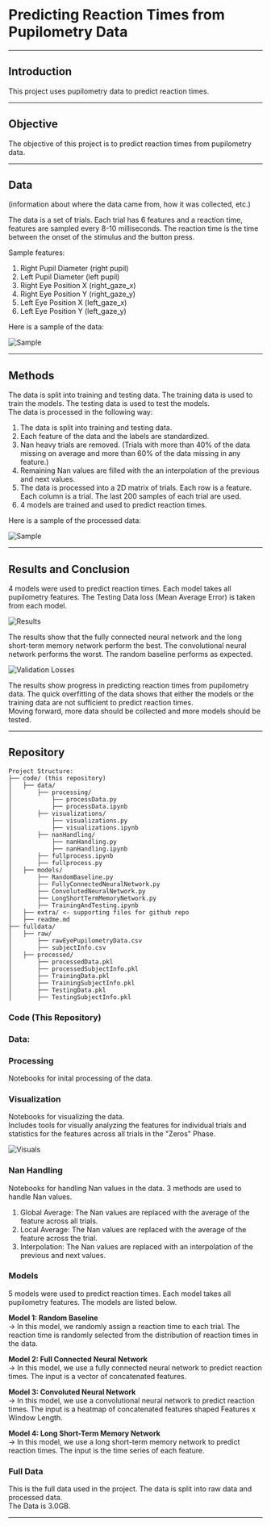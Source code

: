 # Predicting Reaction Times from Pupilometry Data
-----------------
## Introduction  
This project uses pupilometry data to predict reaction times.  

-----------------
## Objective
The objective of this project is to predict reaction times from pupilometry data.  

-----------------
## Data

(information about where the data came from, how it was collected, etc.)

The data is a set of trials. Each trial has 6 features and a reaction time, features are sampled every 8-10 milliseconds. The reaction time is the time between the onset of the stimulus and the button press.

Sample features:  
1. Right Pupil Diameter (right pupil)
2. Left Pupil Diameter (left pupil)
3. Right Eye Position X (right_gaze_x)
4. Right Eye Position Y (right_gaze_y)
5. Left Eye Position X (left_gaze_x)
6. Left Eye Position Y (left_gaze_y) 

Here is a sample of the data:

![Sample](extra/trialFeatureVisual.jpg)  

-----------------
## Methods
The data is split into training and testing data. The training data is used to train the models. The testing data is used to test the models.  
The data is processed in the following way:  
  
1. The data is split into training and testing data.
2. Each feature of the data and the labels are standardized.
3. Nan heavy trials are removed. (Trials with more than 40% of the data missing on average and more than 60% of the data missing in any feature.)
4. Remaining Nan values are filled with the an interpolation of the previous and next values.
4. The data is processed into a 2D matrix of trials. Each row is a feature. Each column is a trial. The last 200 samples of each trial are used.
5. 4 models are trained and used to predict reaction times.  
  
Here is a sample of the processed data:  
  
![Sample](extra/example_X_trial.jpg)

-----------------
## Results and Conclusion  
4 models were used to predict reaction times. Each model takes all pupilometry features. The Testing Data loss (Mean Average Error) is taken from each model.  

![Results](extra/test_losses.jpg)  

The results show that the fully connected neural network and the long short-term memory network perform the best. The convolutional neural network performs the worst. The random baseline performs as expected. 
  
![Validation Losses](extra/validation_losses.jpg)  

The results show progress in predicting reaction times from pupilometry data. The quick overfitting of the data shows that either the models or the training data are not sufficient to predict reaction times.  
Moving forward, more data should be collected and more models should be tested.

-----------------
## Repository
```
Project Structure:
├── code/ (this repository)
│   ├── data/
│       ├── processing/
│           ├── processData.py
│           ├── processData.ipynb
│       ├── visualizations/
│           ├── visualizations.py
│           ├── visualizations.ipynb
│       ├── nanHandling/
│           ├── nanHandling.py
│           ├── nanHandling.ipynb
│       ├── fullprocess.ipynb
│       ├── fullprocess.py
│   ├── models/
│       ├── RandomBaseline.py
│       ├── FullyConnectedNeuralNetwork.py
│       ├── ConvolutedNeuralNetwork.py
│       ├── LongShortTermMemoryNetwork.py
│       ├── TrainingAndTesting.ipynb
│   ├── extra/ <- supporting files for github repo
│   ├── readme.md
├── fulldata/
│   ├── raw/
│       ├── rawEyePupilometryData.csv
│       ├── subjectInfo.csv
│   ├── processed/
│       ├── processedData.pkl
│       ├── processedSubjectInfo.pkl
│       ├── TrainingData.pkl
│       ├── TrainingSubjectInfo.pkl
│       ├── TestingData.pkl
│       ├── TestingSubjectInfo.pkl
```

### Code (This Repository)

### Data:

### Processing

Notebooks for inital processing of the data.

### Visualization

Notebooks for visualizing the data.  
Includes tools for visually analyzing the features for individual trials and statistics for the features across all trials in the "Zeros" Phase.

![Visuals](extra/FeatureAveragesPerTrial.jpg)

### Nan Handling

Notebooks for handling Nan values in the data.
3 methods are used to handle Nan values.

1. Global Average: The Nan values are replaced with the average of the feature across all trials.
2. Local Average: The Nan values are replaced with the average of the feature across the trial.
3. Interpolation: The Nan values are replaced with an interpolation of the previous and next values.

### Models
5 models were used to predict reaction times. Each model takes all pupilometry features. The models are listed below.

**Model 1: Random Baseline**  
-> In this model, we randomly assign a reaction time to each trial. The reaction time is randomly selected from the distribution of reaction times in the data.

**Model 2: Full Connected Neural Network**  
-> In this model, we use a fully connected neural network to predict reaction times. The input is a vector of concatenated features.

**Model 3: Convoluted Neural Network**  
-> In this model, we use a convolutional neural network to predict reaction times. The input is a heatmap of concatenated features shaped Features x Window Length.

**Model 4: Long Short-Term Memory Network**  
-> In this model, we use a long short-term memory network to predict reaction times. The input is the time series of each feature.

### Full Data
This is the full data used in the project. The data is split into raw data and processed data.  
The Data is 3.0GB.

-----------------
